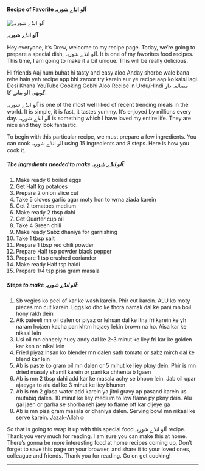             

#### Recipe of Favorite آلو انڈے شوربہ

![آلو انڈے شوربہ](https://img-global.cpcdn.com/recipes/0380552e7c80c811/751x532cq70/%d8%a2%d9%84%d9%88-%d8%a7%d9%86%da%88%db%92-%d8%b4%d9%88%d8%b1%d8%a8%db%81-recipe-main-photo.jpg)

**آلو انڈے شوربہ**

Hey everyone, it’s Drew, welcome to my recipe page. Today, we’re going to prepare a special dish, آلو انڈے شوربہ. It is one of my favorites food recipes. This time, I am going to make it a bit unique. This will be really delicious.

Hi friends Aaj hum buhat hi tasty and easy aloo Anday shorbe wale bana rehe hain yeh recipe app bhi zaroor try karein aur ye recipe aap ko kaisi lagi. Desi Khana YouTube Cooking Gobhi Aloo Recipe in Urdu/Hindi مصالعہ دار گوبھی آلو بنانے کا.

آلو انڈے شوربہ is one of the most well liked of recent trending meals in the world. It is simple, it is fast, it tastes yummy. It’s enjoyed by millions every day. آلو انڈے شوربہ is something which I have loved my entire life. They are nice and they look fantastic.

To begin with this particular recipe, we must prepare a few ingredients. You can cook آلو انڈے شوربہ using 15 ingredients and 8 steps. Here is how you cook it.

##### The ingredients needed to make آلو انڈے شوربہ:

1.  Make ready 6 boiled eggs
2.  Get Half kg potatoes
3.  Prepare 2 onion slice cut
4.  Take 5 cloves garlic agar moty hon to wrna ziada karein
5.  Get 2 tomatoes medium
6.  Make ready 2 tbsp dahi
7.  Get Quarter cup oil
8.  Take 4 Green chili
9.  Make ready Sabz dhaniya for garnishing
10.  Take 1 tbsp salt
11.  Prepare 1 tbsp red chili powder
12.  Prepare Half tsp powder black pepper
13.  Prepare 1 tsp crushed coriander
14.  Make ready Half tsp haldi
15.  Prepare 1/4 tsp pisa gram masala

##### Steps to make آلو انڈے شوربہ:

1.  Sb vegies ko peel of kar ke wash karein. Phir cut karein. ALU ko moty pieces mn cut karein. Eggs ko dho ke thora namak dal ke pani mn boil hony rakh dein
2.  Aik pateeli mn oil dalen or piyaz or lehsan dal ke itna fri karein ke yh naram hojaen kacha pan khtm hojaey lekin brown na ho. Aisa kar ke nikaal lein
3.  Usi oil mn chheely huey andy dal ke 2-3 minut ke liey fri kar ke golden kar ken or nikal lein
4.  Fried piyaz lhsan ko blender mn dalen sath tomato or sabz mirch dal ke blend kar lein
5.  Ab is paste ko gram oil mn dalen or 5 minut ke liey pkny dein. Phir is mn dried masaly shamil karein or pani ka chhenta b lgaen
6.  Ab is mn 2 tbsp dahi add kar ke masala achy se bhoon lein. Jab oil upar ajaeyga to alu dal ke 3 minut ke liey bhunen
7.  Ab is mn 2 glasa water add karein ya jitni gravy ap pasand karein us mutabiq dalen. 10 minut ke liey medium to low flame py pkny dein. Alu gal jaen or garha se shorba reh jaey to flame off kar dijeye ga
8.  Ab is mn pisa gram masala or dhaniya dalen. Serving bowl mn nikaal ke serve karein. Jazak-Allah☺

So that is going to wrap it up with this special food آلو انڈے شوربہ recipe. Thank you very much for reading. I am sure you can make this at home. There’s gonna be more interesting food at home recipes coming up. Don’t forget to save this page on your browser, and share it to your loved ones, colleague and friends. Thank you for reading. Go on get cooking!

* * *